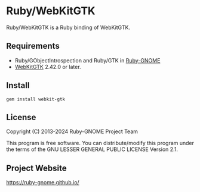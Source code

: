 # Ruby/WebKitGTK

Ruby/WebKitGTK is a Ruby binding of WebKitGTK.

## Requirements

* Ruby/GObjectIntrospection and Ruby/GTK in
  [Ruby-GNOME](https://ruby-gnome.github.io/)
* [WebKitGTK](http://webkitgtk.org/) 2.42.0 or later.

## Install

    gem install webkit-gtk

## License

Copyright (C) 2013-2024  Ruby-GNOME Project Team

This program is free software. You can distribute/modify this program
under the terms of the GNU LESSER GENERAL PUBLIC LICENSE Version 2.1.

## Project Website

https://ruby-gnome.github.io/
